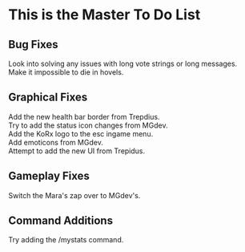 # This is the Master To Do List #

## Bug Fixes ##
Look into solving any issues with long vote strings or long messages. <br />
Make it impossible to die in hovels.<br />

## Graphical Fixes ##
Add the new health bar border from Trepdius.<br />
Try to add the status icon changes from MGdev.<br />
Add the KoRx logo to the esc ingame menu.<br />
Add emoticons from MGdev.<br />
Attempt to add the new UI from Trepidus.<br />

## Gameplay Fixes ##
Switch the Mara's zap over to MGdev's.<br />

## Command Additions ##
Try adding the /mystats command. <br />